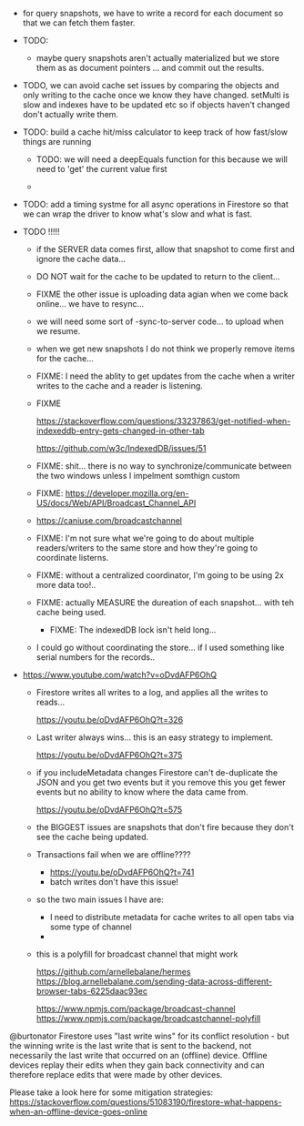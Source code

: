 - for query snapshots, we have to write a record for each document so that we can fetch them faster.
- TODO:
    - maybe query snapshots aren't actually materialized but we store them as as
      document pointers ... and commit out the results.
    
- TODO, we can avoid cache set issues by comparing the objects and only writing
  to the cache once we know they have changed. setMulti is slow and indexes have
  to be updated etc so if objects haven't changed don't actually write them.
   
- TODO: build a cache hit/miss calculator to keep track of how fast/slow things are running

    - TODO: we will need a deepEquals function for this because we will need to 'get' the current
      value first
      
      
    - 

- TODO: add a timing systme for all async operations in Firestore so that we can
  wrap the driver to know what's slow and what is fast.


- TODO !!!!!

    - if the SERVER data comes first, allow that snapshot to come first and
      ignore the cache data... 
      
    - DO NOT wait for the cache to be updated to return to the client... 

    - FIXME  the other issue is uploading data agian when we come back online... we have to resync... 
    
    - we will need some sort of -sync-to-server code... to upload when we resume.
    
    - when we get new snapshots I do not think we properly remove items for the cache... 
    
    
    - FIXME: I need the ablity to get updates from the cache when a writer writes to the cache and a reader 
      is listening.
      
    - FIXME 
    
        https://stackoverflow.com/questions/33237863/get-notified-when-indexeddb-entry-gets-changed-in-other-tab
        
        https://github.com/w3c/IndexedDB/issues/51
        
    - FIXME: shit... there is no way to synchronize/communicate between the two windows unless I impelment somthign 
      custom


    - FIXME: https://developer.mozilla.org/en-US/docs/Web/API/Broadcast_Channel_API
    
    
    - https://caniuse.com/broadcastchannel
    
    - FIXME: I'm not sure what we're going to do about multiple readers/writers
      to the same store and how they're going to coordinate listerns.

    - FIXME: without a centralized coordinator, I'm going to be using 2x more data too!..


    - FIXME: actually MEASURE the dureation of each snapshot... with teh cache being used.  

        - FIXME: The indexedDB lock isn't held long... 

    - I could go without coordinating the store... if I used something like serial numbers for the records.. 
      

- https://www.youtube.com/watch?v=oDvdAFP6OhQ

    - Firestore writes all writes to a log, and applies all the writes to reads...
    
       https://youtu.be/oDvdAFP6OhQ?t=326

    - Last writer always wins...  this is an easy strategy to implement.
    
        https://youtu.be/oDvdAFP6OhQ?t=375
        
    - if you includeMetadata changes Firestore can't de-duplicate the JSON and you get two events but it you
      remove this you get fewer events but no ability to know where the data came from.
    
        https://youtu.be/oDvdAFP6OhQ?t=575
        
    - the BIGGEST issues are snapshots that don't fire because they don't see the cache being updated.
    
    - Transactions fail when we are offline???? 
        - https://youtu.be/oDvdAFP6OhQ?t=741
        - batch writes don't have this issue! 

    - so the two main issues I have are:
        
        - I need to distribute metadata for cache writes to all open tabs via some type of channel
        - 


    - this is a polyfill for broadcast channel that might work
    
        https://github.com/arnellebalane/hermes
        https://blog.arnellebalane.com/sending-data-across-different-browser-tabs-6225daac93ec
        
        https://www.npmjs.com/package/broadcast-channel
        https://www.npmjs.com/package/broadcastchannel-polyfill


@burtonator Firestore uses "last write wins" for its conflict resolution - but the winning write is the last write that is sent to the backend, not necessarily the last write that occurred on an (offline) device. Offline devices replay their edits when they gain back connectivity and can therefore replace edits that were made by other devices.

Please take a look here for some mitigation strategies: https://stackoverflow.com/questions/51083190/firestore-what-happens-when-an-offline-device-goes-online

